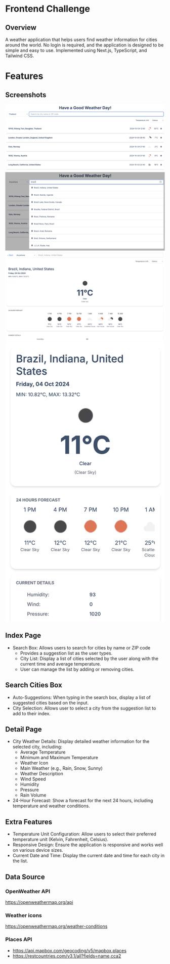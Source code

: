 # Frontend Challenge

## Overview

A weather application that helps users find weather information for cities around the world.
No login is required, and the application is designed to be simple and easy to use.
Implemented using Next.js, TypeScript, and Tailwind CSS.

# Features

## Screenshots

![Home Page](screen1.png)
![Search Cities](screen2.png)
![City Details](screen3.png)
![Responsive Design](screen4.png)

## Index Page

- Search Box: Allows users to search for cities by name or ZIP code
  - Provides a suggestion list as the user types.
  - City List: Display a list of cities selected by the user along with the current time and average temperature.
  - User can manage the list by adding or removing cities.

## Search Cities Box

- Auto-Suggestions: When typing in the search box, display a list of suggested cities based on the input.
- City Selection: Allows user to select a city from the suggestion list to add to their index.

## Detail Page

- City Weather Details: Display detailed weather information for the selected city, including:
  - Average Temperature
  - Minimum and Maximum Temperature
  - Weather Icon
  - Main Weather (e.g., Rain, Snow, Sunny)
  - Weather Description
  - Wind Speed
  - Humidity
  - Pressure
  - Rain Volume
- 24-Hour Forecast: Show a forecast for the next 24 hours, including temperature and weather conditions.

## Extra Features

- Temperature Unit Configuration: Allow users to select their preferred temperature unit (Kelvin, Fahrenheit, Celsius).
- Responsive Design: Ensure the application is responsive and works well on various device sizes.
- Current Date and Time: Display the current date and time for each city in the list.

## Data Source

### OpenWeather API

https://openweathermap.org/api

### Weather icons

https://openweathermap.org/weather-conditions

### Places API

- https://api.mapbox.com/geocoding/v5/mapbox.places
- https://restcountries.com/v3.1/all?fields=name,cca2
